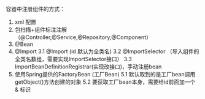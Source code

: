 容器中注册组件的方式：
1.  xml 配置
2. 包扫描+组件标注注解（@Controller,@Service,@Repository,@Component）
3. @Bean
4. @Import
   3.1 @Import (id 默认为全类名)
   3.2 @ImportSelector （导入组件的全类名数组，需要实现ImportSelector接口）
   3.3 ImportBeanDefinitionRegistrar(实现改接口)，手动注册bean
5. 使用Spring提供的FactoryBean (工厂Bean)
    5.1 默认取到的是工厂bean调用getObject()方法创建的对象
    5.2 要获取工厂bean本身，需要给id前面加一个 & 标识